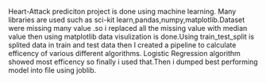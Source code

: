 Heart-Attack prediciton project is done using machine learning. Many libraries are used such as sci-kit learn,pandas,numpy,matplotlib.Dataset were missing many value .so i replaced all the missing value with median value then using matplotlib data visulization is done.Using train_test_split is splited data in train and test data then I created a pipeline to calculate efficency of various different algorithms. Logistic Regression algorithm showed most efficency so finally i used that.Then i dumped best performing model into file using joblib.
